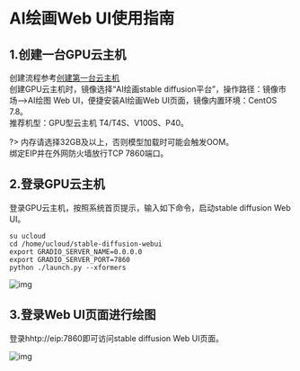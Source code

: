 # AI绘画Web UI使用指南

## 1.创建一台GPU云主机
创建流程参考[创建第一台云主机](https://docs.ucloud.cn/uhost/newuser/briefguide)</br>
创建GPU云主机时，镜像选择“AI绘画stable diffusion平台”，操作路径：镜像市场——>AI绘图 Web UI，便捷安装AI绘画Web UI页面，镜像内置环境：CentOS 7.8。</br> 
推荐机型：GPU型云主机 T4/T4S、V100S、P40。

?> 内存请选择32GB及以上，否则模型加载时可能会触发OOM。</br> 
绑定EIP并在外网防火墙放行TCP 7860端口。

## 2.登录GPU云主机
登录GPU云主机，按照系统首页提示，输入如下命令，启动stable diffusion Web UI。
```
su ucloud
cd /home/ucloud/stable-diffusion-webui
export GRADIO_SERVER_NAME=0.0.0.0
export GRADIO_SERVER_PORT=7860
python ./launch.py --xformers 
```
 ![img](/images/practice/SDwebui01.png)

## 3.登录Web UI页面进行绘图
登录hhtp://eip:7860即可访问stable diffusion Web UI页面。

![img](/images/practice/SDwebui02.png)
